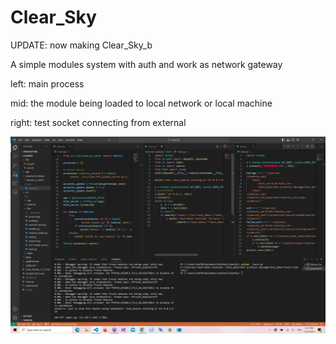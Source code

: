 # Clear_Sky

UPDATE: now making Clear_Sky_b

A simple modules system with auth and work as network gateway

left: main process

mid: the module being loaded to local network or local machine

right: test socket connecting from external

<img src='https://github.com/DAF201/Clear_Sky/blob/Clear_Sky_A/DB/Screenshot%20(711).png'>
